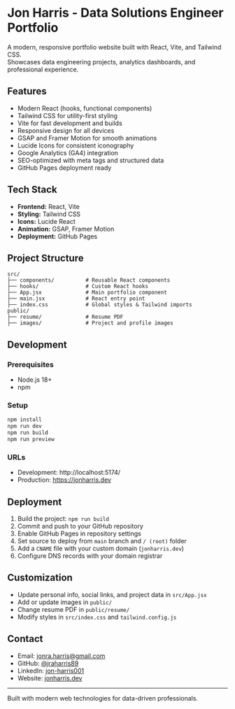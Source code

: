 # Jon Harris - Data Solutions Engineer Portfolio

A modern, responsive portfolio website built with React, Vite, and Tailwind CSS.  
Showcases data engineering projects, analytics dashboards, and professional experience.

## Features

- Modern React (hooks, functional components)
- Tailwind CSS for utility-first styling
- Vite for fast development and builds
- Responsive design for all devices
- GSAP and Framer Motion for smooth animations
- Lucide Icons for consistent iconography
- Google Analytics (GA4) integration
- SEO-optimized with meta tags and structured data
- GitHub Pages deployment ready

## Tech Stack

- **Frontend:** React, Vite
- **Styling:** Tailwind CSS
- **Icons:** Lucide React
- **Animation:** GSAP, Framer Motion
- **Deployment:** GitHub Pages

## Project Structure

```
src/
├── components/          # Reusable React components
├── hooks/               # Custom React hooks
├── App.jsx              # Main portfolio component
├── main.jsx             # React entry point
├── index.css            # Global styles & Tailwind imports
public/
├── resume/              # Resume PDF
├── images/              # Project and profile images
```

## Development

### Prerequisites

- Node.js 18+
- npm

### Setup

```bash
npm install
npm run dev
npm run build
npm run preview
```

### URLs

- Development: http://localhost:5174/
- Production: https://jonharris.dev

## Deployment

1. Build the project: `npm run build`
2. Commit and push to your GitHub repository
3. Enable GitHub Pages in repository settings
4. Set source to deploy from `main` branch and `/ (root)` folder
5. Add a `CNAME` file with your custom domain (`jonharris.dev`)
6. Configure DNS records with your domain registrar

## Customization

- Update personal info, social links, and project data in `src/App.jsx`
- Add or update images in `public/`
- Change resume PDF in `public/resume/`
- Modify styles in `src/index.css` and `tailwind.config.js`

## Contact

- Email: jonra.harris@gmail.com
- GitHub: [@jraharris89](https://github.com/jraharris89)
- LinkedIn: [jon-harris001](https://linkedin.com/in/jon-harris001/)
- Website: [jonharris.dev](https://jonharris.dev)

---

Built with modern web technologies for data-driven professionals.
